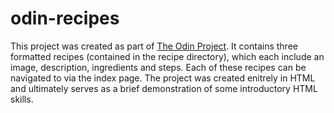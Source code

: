 # odin-recipes
This project was created as part of [The Odin Project](https://www.theodinproject.com/lessons/foundations-recipes). It contains three formatted recipes (contained in the recipe directory), which each include an image, description, ingredients and steps. Each of these recipes can be navigated to via the index page. The project was created enitrely in HTML and ultimately serves as a brief demonstration of some introductory HTML skills.